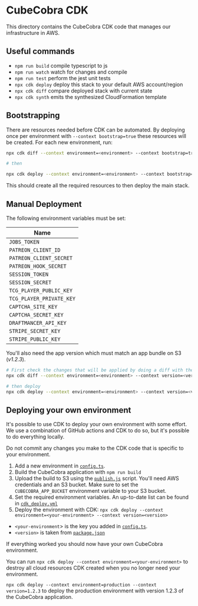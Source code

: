 # CubeCobra CDK

This directory contains the CubeCobra CDK code that manages our infrastructure in AWS.

## Useful commands

- `npm run build` compile typescript to js
- `npm run watch` watch for changes and compile
- `npm run test` perform the jest unit tests
- `npx cdk deploy` deploy this stack to your default AWS account/region
- `npx cdk diff` compare deployed stack with current state
- `npx cdk synth` emits the synthesized CloudFormation template

## Bootstrapping

There are resources needed before CDK can be automated. By deploying once per environment with `--context bootstrap=true`
these resources will be created. For each new environment, run:

```bash
npx cdk diff --context environment=<environment> --context bootstrap=true

# then

npx cdk deploy --context environment=<environment> --context bootstrap=true
```

This should create all the required resources to then deploy the main stack.

## Manual Deployment

The following environment variables must be set:

| Name                     |
| ------------------------ |
| `JOBS_TOKEN`             |
| `PATREON_CLIENT_ID`      |
| `PATREON_CLIENT_SECRET`  |
| `PATREON_HOOK_SECRET`    |
| `SESSION_TOKEN`          |
| `SESSION_SECRET`         |
| `TCG_PLAYER_PUBLIC_KEY`  |
| `TCG_PLAYER_PRIVATE_KEY` |
| `CAPTCHA_SITE_KEY`       |
| `CAPTCHA_SECRET_KEY`     |
| `DRAFTMANCER_API_KEY`    |
| `STRIPE_SECRET_KEY`      |
| `STRIPE_PUBLIC_KEY`      |

You'll also need the app version which must match an app bundle on S3 (_v1.2.3_).

```bash
# First check the changes that will be applied by doing a diff with the live environment
npx cdk diff --context environment=<environment> --context version=<version>

# then deploy
npx cdk deploy --context environment=<environment> --context version=<version>
```

## Deploying your own environment

It's possible to use CDK to deploy your own environment with some effort. We use a combination of GitHub actions and
CDK to do so, but it's possible to do everything locally.

Do not commit any changes you make to the CDK code that is specific to your environment.

1. Add a new environment in [`config.ts`](./config.ts).
2. Build the CubeCobra application with `npm run build`
3. Upload the build to S3 using the [`publish.js`](./../scripts/publish.js) script. You'll need AWS credentials and
   an S3 bucket. Make sure to set the `CUBECOBRA_APP_BUCKET` environment variable to your S3 bucket.
4. Set the required environment variables. An up-to-date list can be found in [
   `cdk_deploy.yml`](./../.github/workflows/cdk_deploy.yml)
5. Deploy the environment with CDK:
   `npx cdk deploy --context environment=<your-environment> --context version=<version>`

- `<your-environment`> is the key you added in [`config.ts`](./config.ts).
- `<version>` is taken from [`package.json`](./../package.json)

If everything worked you should now have your own CubeCobra environment.

You can run `npx cdk deploy --context environment=<your-environment>` to destroy all cloud resources CDK created when
you no longer need your environment.

`npx cdk deploy --context environment=production --context version=1.2.3` to deploy the production environment with version 1.2.3 of the CubeCobra application.
